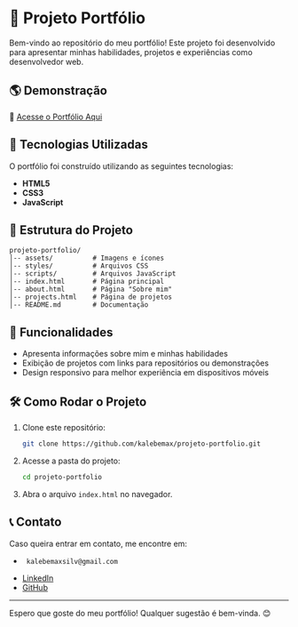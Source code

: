 # 📌 Projeto Portfólio

Bem-vindo ao repositório do meu portfólio! Este projeto foi desenvolvido para apresentar minhas habilidades, projetos e experiências como desenvolvedor web.

## 🌎 Demonstração

🔗 [Acesse o Portfólio Aqui](https://kalebemax.github.io/projeto-portfolio/)

## 🚀 Tecnologias Utilizadas

O portfólio foi construído utilizando as seguintes tecnologias:

- **HTML5**
- **CSS3**
- **JavaScript**

## 📂 Estrutura do Projeto

```
projeto-portfolio/
│-- assets/          # Imagens e ícones
│-- styles/          # Arquivos CSS
│-- scripts/         # Arquivos JavaScript
│-- index.html       # Página principal
│-- about.html       # Página "Sobre mim"
│-- projects.html    # Página de projetos
│-- README.md        # Documentação
```

## 📜 Funcionalidades

- Apresenta informações sobre mim e minhas habilidades
- Exibição de projetos com links para repositórios ou demonstrações
- Design responsivo para melhor experiência em dispositivos móveis

## 🛠️ Como Rodar o Projeto

1. Clone este repositório:
   ```bash
   git clone https://github.com/kalebemax/projeto-portfolio.git
   ```
2. Acesse a pasta do projeto:
   ```bash
   cd projeto-portfolio
   ```
3. Abra o arquivo `index.html` no navegador.

## 📞 Contato

Caso queira entrar em contato, me encontre em:

- ```bash
   kalebemaxsilv@gmail.com
   ``` 
- [LinkedIn](https://www.linkedin.com/in/kalebe-max/)
- [GitHub](https://github.com/kalebemax)

---

Espero que goste do meu portfólio! Qualquer sugestão é bem-vinda. 😊

